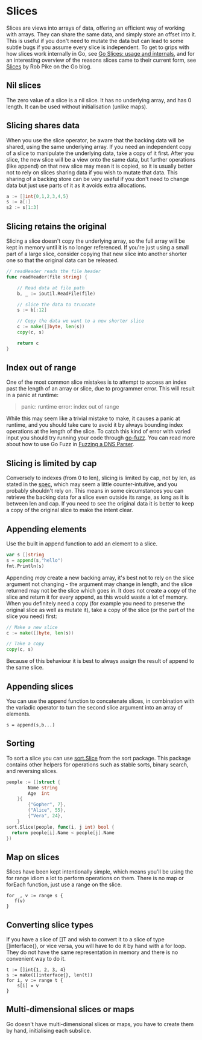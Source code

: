 # Slices

Slices are views into arrays of data, offering an efficient way of working with arrays. They can share the same data, and simply store an offset into it. This is useful if you don't need to mutate the data but can lead to some subtle bugs if you assume every slice is independent. To get to grips with how slices work internally in Go, see [Go Slices: usage and internals](https://blog.golang.org/go-slices-usage-and-internals), and for an interesting overview of the reasons slices came to their current form, see [Slices](https://blog.golang.org/slices) by Rob Pike on the Go blog.

## Nil slices

The zero value of a slice is a nil slice. It has no underlying array, and has 0 length. It can be used without initialisation \(unlike maps\).

## Slicing shares data

When you use the slice operator, be aware that the backing data will be shared, using the same underlying array. If you need an independent copy of a slice to manipulate the underlying data, take a copy of it first. After you slice, the new slice will be a view onto the same data, but further operations \(like append\) on that new slice may mean it is copied, so it is usually better not to rely on slices sharing data if you wish to mutate that data. This sharing of a backing store can be very useful if you don't need to change data but just use parts of it as it avoids extra allocations.

```go
a := []int{0,1,2,3,4,5}
s := a[:]
s2 := s[1:3]
```

## Slicing retains the original

Slicing a slice doesn't copy the underlying array, so the full array will be kept in memory until it is no longer referenced. If you're just using a small part of a large slice, consider copying that new slice into another shorter one so that the original data can be released.

```go
// readHeader reads the file header
func readHeader(file string) {

    // Read data at file path
    b, _ := ioutil.ReadFile(file)

    // slice the data to truncate
    s := b[:12]

    // Copy the data we want to a new shorter slice
    c := make([]byte, len(s))
    copy(c, s)

    return c   
}
```

## Index out of range

One of the most common slice mistakes is to attempt to access an index past the length of an array or slice, due to programmer error. This will result in a panic at runtime:

> panic: runtime error: index out of range

While this may seem like a trivial mistake to make, it causes a panic at runtime, and you should take care to avoid it by always bounding index operations at the length of the slice. To catch this kind of error with varied input you should try running your code through [go-fuzz](https://github.com/dvyukov/go-fuzz#trophies). You can read more about how to use Go Fuzz in [Fuzzing a DNS Parser](https://blog.cloudflare.com/dns-parser-meet-go-fuzzer/).

## Slicing is limited by cap

Conversely to indexes \(from 0 to len\), slicing is limited by cap, not by len, as stated in the [spec](https://golang.org/ref/spec#Slice_expressions), which may seem a little counter-intuitive, and you probably shouldn't rely on. This means in some circumstances you can retrieve the backing data for a slice even outside its range, as long as it is between len and cap. If you need to see the original data it is better to keep a copy of the original slice to make the intent clear.

## Appending elements

Use the built in append function to add an element to a slice.

```go
var s []string
s = append(s,"hello")
fmt.Println(s)
```

Appending _may_ create a new backing array, it's best not to rely on the slice argument not changing - the argument may change in length, and the slice returned may not be the slice which goes in. It does not create a copy of the slice and return it for every append, as this would waste a lot of memory. When you definitely need a copy \(for example you need to preserve the original slice as well as mutate it\), take a copy of the slice \(or the part of the slice you need\) first:

```go
// Make a new slice
c := make([]byte, len(s))

// Take a copy
copy(c, s)
```

Because of this behaviour it is best to always assign the result of append to the same slice.

## Appending slices

You can use the append function to concatenate slices, in combination with the variadic operator to turn the second slice argument into an array of elements.

```
s = append(s,b...)
```

## Sorting

To sort a slice you can use [sort.Slice](https://golang.org/pkg/sort/#Slice) from the sort package. This package contains other helpers for operations such as stable sorts, binary search, and reversing slices.

```go
people := []struct {
        Name string
        Age  int
    }{
        {"Gopher", 7},
        {"Alice", 55},
        {"Vera", 24},
    }
sort.Slice(people, func(i, j int) bool { 
  return people[i].Name < people[j].Name 
})
```

## Map on slices

Slices have been kept intentionally simple, which means you'll be using the for range idiom a lot to perform operations on them. There is no map or forEach function, just use a range on the slice.

```
for _, v := range s {
   f(v)
}
```

## Converting slice types

If you have a slice of \[\]T and wish to convert it to a slice of type \[\]interface{}, or vice versa, you will have to do it by hand with a for loop. They do not have the same representation in memory and there is no convenient way to do it.

```
t := []int{1, 2, 3, 4}
s := make([]interface{}, len(t))
for i, v := range t {
    s[i] = v
}
```

## Multi-dimensional slices or maps

Go doesn't have multi-dimensional  slices or maps, you have to create them by hand, initialising each subslice.

